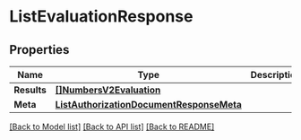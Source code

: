# ListEvaluationResponse

## Properties

Name | Type | Description | Notes
------------ | ------------- | ------------- | -------------
**Results** | [**[]NumbersV2Evaluation**](NumbersV2Evaluation.md) |  |[optional] 
**Meta** | [**ListAuthorizationDocumentResponseMeta**](ListAuthorizationDocumentResponseMeta.md) |  |[optional] 

[[Back to Model list]](../README.md#documentation-for-models) [[Back to API list]](../README.md#documentation-for-api-endpoints) [[Back to README]](../README.md)


